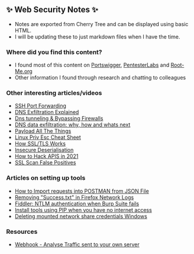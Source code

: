 ## ✨ Web Security Notes ✨

* Notes are exported from Cherry Tree and can be displayed using basic HTML.
* I will be updating these to just markdown files when I have the time.

### Where did you find this content?
* I found most of this content on [Portswigger](https://portswigger.net/), [PentesterLabs](https://pentesterlab.com/) and [Root-Me.org](https://root-me.org/)
* Other information I found through research and chatting to colleagues

### Other interesting articles/videos
* [SSH Port Forwarding](https://www.youtube.com/watch?v=JKrO5WABdoY&list=WL&index=40)
* [DNS Exfiltration Explained](https://www.youtube.com/watch?v=jEyDwFLLIAA&list=WL&index=39)
* [Dns tunneling & Bypassing Firewalls](https://medium.com/@galolbardes/learn-how-easy-is-to-bypass-firewalls-using-dns-tunneling-and-also-how-to-block-it-3ed652f4a000)
* [DNS data exfiltration: why, how and whats next](https://blogs.akamai.com/2017/06/-20-years-of-dns-data-exfiltration-why-how-and-whats-next.html)
* [Payload All The Things](https://github.com/swisskyrepo/PayloadsAllTheThings)
* [Linux Priv Esc Cheat Sheet](blog.g0tmi1k.com/2011/08/basic-privilege-escalation)
* [How SSL/TLS Works](https://english.ncsc.nl/publications/publications/2019/juni/01/it-security-guidelines-for-transport-layer-security-tls)
* [Insecure Deserialisation](https://www.securecodewarrior.com/blog/coders-conquer-security-share-learn-series-insecure-deserialization)
* [How to Hack APIS in 2021](https://labs.detectify.com/2021/08/10/how-to-hack-apis-in-2021/)
* [SSL Scan False Positives](https://node-security.com/posts/tls-server-signature-algorithm/)

### Articles on setting up tools
* [How to Import requests into POSTMAN from JSON File](https://developer.ft.com/portal/docs-start-install-postman-and-import-request-collection)
* [Removing "Success.txt" in Firefox Network Logs](https://support.mozilla.org/en-US/questions/1157121)
* [Fiddler: NTLM authentication when Burp Suite fails](https://techblog.mediaservice.net/2017/05/fiddler-ntlm-authentication-when-burp-suite-fails/)
* [Install tools using PIP when you have no internet access](https://stackoverflow.com/questions/11091623/how-to-install-packages-offline)
* [Deleting mounted network share credentials Windows](https://serverfault.com/questions/213765/how-do-i-remove-login-credentials-for-a-network-location-in-win7)

### Resources
* [Webhook - Analyse Traffic sent to your own server](webhook.site)
